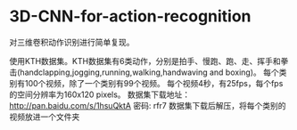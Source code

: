 # 3D-CNN-for-action-recognition
对三维卷积动作识别进行简单复现。

使用KTH数据集。KTH数据集有6类动作，分别是拍手、慢跑、跑、走、挥手和拳击(handclapping,jogging,running,walking,handwaving and boxing)。
每个类别有100个视频，除了一个类别有99个视频。
每个视频4秒，有25fps，每个fps的空间分辨率为160x120 pixels。
数据集下载地址：http://pan.baidu.com/s/1hsuQktA 密码: rfr7 
数据集下载后解压，将每个类别的视频放进一个文件夹
